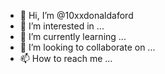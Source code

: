- 👋 Hi, I’m @10xxdonaldaford
- 👀 I’m interested in ...
- 🌱 I’m currently learning ...
- 💞️ I’m looking to collaborate on ...
- 📫 How to reach me ...

<!---
10xxdonaldaford/10xxdonaldaford is a ✨ special ✨ repository because its `README.md` (this file) appears on your GitHub profile.
You can click the Preview link to take a look at your changes.
--->
